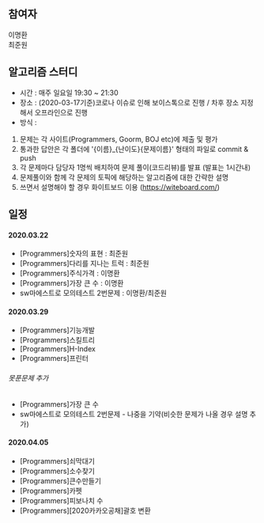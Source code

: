 ## 참여자
이명환<br>
최준원
## 알고리즘 스터디

 - 시간 : 매주 일요일 19:30 ~ 21:30
 - 장소 : (2020-03-17기준)코로나 이슈로 인해 보이스톡으로 진행 / 차후 장소 지정해서 오프라인으로 진행
 - 방식 :

 1. 문제는 각 사이트(Programmers, Goorm, BOJ etc)에 제출 및 평가
 2. 통과한 답안은 각 폴더에 '{이름}_{난이도}{문제이름}' 형태의 파일로 commit & push
 3. 각 문제마다 담당자 1명씩 배치하여 문제 풀이(코드리뷰)를 발표 (발표는 1시간내)
 4. 문제풀이와 함께 각 문제의 토픽에 해당하는 알고리즘에 대한 간략한 설명
 5. 쓰면서 설명해야 할 경우 화이트보드 이용 (https://witeboard.com/)


## 일정
#### 2020.03.22
- [Programmers]숫자의 표현 : 최준원
- [Programmers]다리를 지나는 트럭 : 최준원
- [Programmers]주식가격 : 이명환
- [Programmers]가장 큰 수 : 이명환
- sw마에스트로 모의테스트 2번문제 : 이명환/최준원

#### 2020.03.29
- [Programmers]기능개발
- [Programmers]스킬트리
- [Programmers]H-Index
- [Programmers]프린터
###### 못푼문제 추가
- [Programmers]가장 큰 수
- sw마에스트로 모의테스트 2번문제 - 나중을 기약(비슷한 문제가 나올 경우 설명 추가)

#### 2020.04.05
- [Programmers]쇠막대기
- [Programmers]소수찾기
- [Programmers]큰수만들기
- [Programmers]카펫
- [Programmers]피보나치 수
- [Programmers][2020카카오공채]괄호 변환